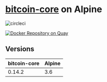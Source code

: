 # [bitcoin-core](https://bitcoincore.org) on Alpine

![circleci][circleci]

[![Docker Repository on Quay](https://quay.io/repository/vektorcloud/bitcoin/status "Docker Repository on Quay")](https://quay.io/repository/vektorcloud/bitcoin)

## Versions

bitcoin-core  | Alpine  | 
--------------|---------|
|0.14.2       |3.6      |

[circleci]: https://img.shields.io/circleci/project/github/vektorcloud/bitcoin.svg "bitcoin"
